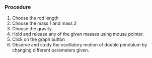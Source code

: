 ### Procedure

1. Choose the rod length
2. Choose the mass 1 and mass 2
3. Choose the gravity
4. Hold and release any of the given masses using mouse pointer.
5. Click on the graph button
6. Observe and study the oscillatory motion of double pendulum by changing different parameters given.